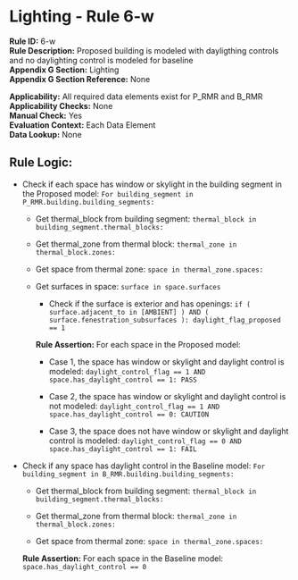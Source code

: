 
# Lighting - Rule 6-w

**Rule ID:** 6-w  
**Rule Description:** Proposed building is modeled with dayligthing controls and no daylighting control is modeled for baseline  
**Appendix G Section:** Lighting  
**Appendix G Section Reference:** None  

**Applicability:** All required data elements exist for P_RMR and B_RMR  
**Applicability Checks:** None  
**Manual Check:** Yes  
**Evaluation Context:** Each Data Element  
**Data Lookup:** None  
## Rule Logic: 

- Check if each space has window or skylight in the building segment in the Proposed model: ```For building_segment in P_RMR.building.building_segments:```  

  - Get thermal_block from building segment: ```thermal_block in building_segment.thermal_blocks:```

  - Get thermal_zone from thermal block: ```thermal_zone in thermal_block.zones:```

  - Get space from thermal zone: ```space in thermal_zone.spaces:```  

  - Get surfaces in space: ```surface in space.surfaces```  

    - Check if the surface is exterior and has openings: ```if ( surface.adjacent_to in [AMBIENT] ) AND ( surface.fenestration_subsurfaces ): daylight_flag_proposed == 1```  

    **Rule Assertion:** For each space in the Proposed model:  

    - Case 1, the space has window or skylight and daylight control is modeled: ```daylight_control_flag == 1 AND space.has_daylight_control == 1: PASS```  

    - Case 2, the space has window or skylight and daylight control is not modeled:  ```daylight_control_flag == 1 AND space.has_daylight_control == 0: CAUTION```

    - Case 3, the space does not have window or skylight and daylight control is modeled: ```daylight_control_flag == 0 AND space.has_daylight_control == 1: FAIL```

- Check if any space has daylight control in the Baseline model: ```For building_segment in B_RMR.building.building_segments:```  

  - Get thermal_block from building segment: ```thermal_block in building_segment.thermal_blocks:```

  - Get thermal_zone from thermal block: ```thermal_zone in thermal_block.zones:```

  - Get space from thermal zone: ```space in thermal_zone.spaces:```

  **Rule Assertion:** For each space in the Baseline model: ```space.has_daylight_control == 0```  
